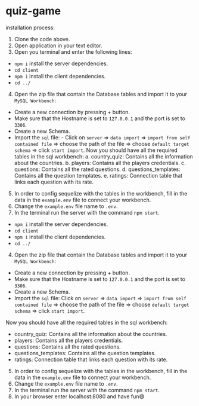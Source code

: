 # quiz-game

installation process:

1. Clone the code above.
2. Open application in your text editor.
3. Open you terminal and enter the following lines:

- `npm i` install the server dependencies.
- `cd client`
- `npm i` install the client dependencies.
- `cd ../`

4. Open the zip file that contain the Database tables and import it to your `MySQL Workbench`:

- Create a new connection by pressing + button.
- Make sure that the Hostname is set to `127.0.0.1` and the port is set to `3306`.
- Create a new Schema.
- Import the `sql` file: - Click on `server` => `data import` => `import from self contained file` => choose the path of the file => choose `default target schema` => click `start import`.
  Now you should have all the required tables in the sql workbench:
  a. country_quiz: Contains all the information about the countries.
  b. players: Contains all the players credentials.
  c. questions: Contains all the rated questions.
  d. questions_templates: Contains all the question templates.
  e. ratings: Connection table that links each question with its rate.

5. In order to config sequelize with the tables in the workbench, fill in the data in the `example.env` file to connect your workbench.
6. Change the `example.env` file name to `.env`.
7. In the terminal run the server with the command `npm start`.

- `npm i` install the server dependencies.
- `cd client`
- `npm i` install the client dependencies.
- `cd ../`

4. Open the zip file that contain the Database tables and import it to your `MySQL Workbench`:

- Create a new connection by pressing + button.
- Make sure that the Hostname is set to `127.0.0.1` and the port is set to `3306`.
- Create a new Schema.
- Import the `sql` file:
  Click on `server` => `data import` => `import from self contained file` => choose the path of the file => choose `default target schema` => click `start import`.

Now you should have all the required tables in the sql workbench:

- country_quiz: Contains all the information about the countries.
- players: Contains all the players credentials.
- questions: Contains all the rated questions.
- questions_templates: Contains all the question templates.
- ratings: Connection table that links each question with its rate.

5. In order to config sequelize with the tables in the workbench, fill in the data in the `example.env` file to connect your workbench.
6. Change the `example.env` file name to `.env`.
7. In the terminal run the server with the command `npm start`.
8. In your browser enter localhost:8080 and have fun😄
